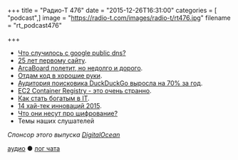 +++
title = "Радио-Т 476"
date = "2015-12-26T16:31:00"
categories = [ "podcast",]
image = "https://radio-t.com/images/radio-t/rt476.jpg"
filename = "rt_podcast476"

+++

- [Что случилось с google public dns?](http://habrahabr.ru/post/274095/)
- [25 лет первому сайту](http://www.engadget.com/2015/12/20/first-website-is-25-years-old/).
- [ArcaBoard полетит, но недолго и дорого](http://thenextweb.com/shareables/2015/12/24/the-arcaboard-is-a-hoverboard-that-actually-hovers-over-any-surface/).
- [Отдам код в хорошие руки](http://kommersant.ru/doc/2884110).
- [Аудитория поисковика DuckDuckGo выросла на 70% за год](http://geektimes.ru/post/268022/).
- [EC2 Container Registry - это очень странно](http://venturebeat.com/2015/12/21/aws-makes-its-amazon-ec2-container-registry-service-available-to-everyone/).
- [Как стать богатым в IT](http://money.cnn.com/2015/12/24/technology/unicorn-tech-workers/index.html).
- [14 хай-тек инноваций 2015](http://www.ba-bamail.com/content.aspx?emailid=18641).
- [Что они несут про шифрование?](http://social.techcrunch.com/2015/12/20/hey-hey-my-my-strong-encryption-will-never-die/)
- Темы наших слушателей

_Спонсор этого выпуска [DigitalOcean](https://www.digitalocean.com)_

[аудио](http://cdn.radio-t.com/rt_podcast476.mp3) ● [лог чата](http://chat.radio-t.com/logs/radio-t-476.html)
<audio src="http://cdn.radio-t.com/rt_podcast476.mp3" preload="none"></audio>